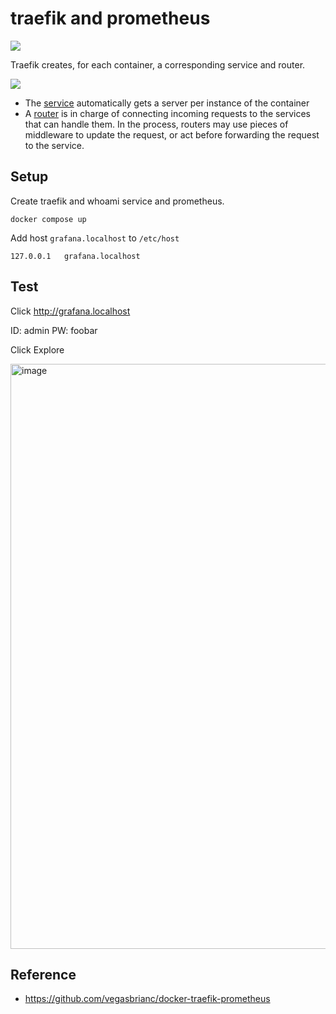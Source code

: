 # traefik and prometheus 

![](https://doc.traefik.io/traefik/assets/img/quickstart-diagram.png)

Traefik creates, for each container, a corresponding service and router.

![](https://doc.traefik.io/traefik/assets/img/routers.png)

- The [service](https://doc.traefik.io/traefik/routing/services/) automatically gets a server per instance of the container
- A [router](https://doc.traefik.io/traefik/routing/routers/) is in charge of connecting incoming requests to the services that can handle them. In the process, routers may use pieces of middleware to update the request, or act before forwarding the request to the service.


## Setup


Create  traefik and whoami service and prometheus.

```
docker compose up
```

Add host `grafana.localhost` to `/etc/host`

```
127.0.0.1   grafana.localhost 
```

## Test

Click http://grafana.localhost

ID: admin
PW: foobar

Click Explore

<img width="936" alt="image" src="https://user-images.githubusercontent.com/27891090/229279811-26477139-4f26-484f-9df2-9de8accd2e71.png">





## Reference

- https://github.com/vegasbrianc/docker-traefik-prometheus
